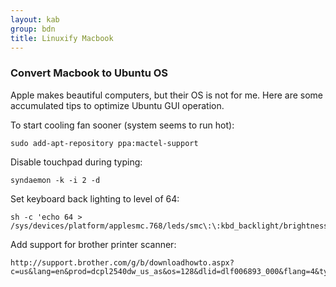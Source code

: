 ```yaml
---
layout: kab
group: bdn
title: Linuxify Macbook
---
```

### Convert Macbook to Ubuntu OS

Apple makes beautiful computers, but their OS is not for me. Here are some accumulated tips to optimize Ubuntu GUI operation.

To start cooling fan sooner (system seems to run hot):
```
sudo add-apt-repository ppa:mactel-support
```

Disable touchpad during typing:
```
syndaemon -k -i 2 -d
```

Set keyboard back lighting to level of 64:
```
sh -c 'echo 64 > /sys/devices/platform/applesmc.768/leds/smc\:\:kbd_backlight/brightness'
``` 

Add support for brother printer scanner:
```
http://support.brother.com/g/b/downloadhowto.aspx?c=us&lang=en&prod=dcpl2540dw_us_as&os=128&dlid=dlf006893_000&flang=4&type3=625
```
<br/>
<br/>
